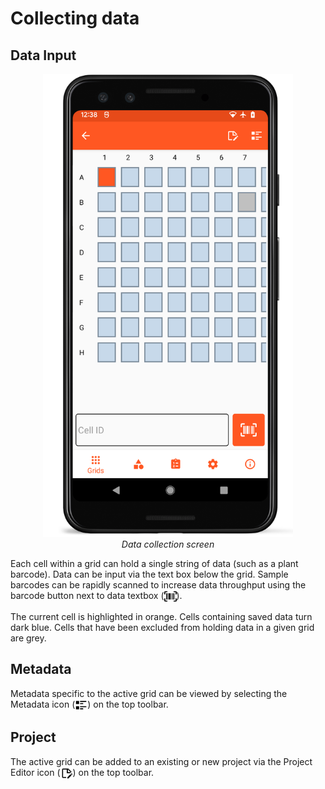 Collecting data
===============

Data Input
----------

<figure align="center" class="image">
  <img src="_static/images/collect_data_framed.png" width="400px"> 
  <figcaption><i>Data collection
screen</i></figcaption> 
</figure>

Each cell within a grid can hold a single string of data (such as a
plant barcode). Data can be input via the text box below the grid.
Sample barcodes can be rapidly scanned to increase data throughput using
the barcode button next to data textbox
(<img ref="barcode" style="vertical-align: middle;" src="_static/icons/barcode.png" width="20px">).

The current cell is highlighted in orange. Cells containing saved data
turn dark blue. Cells that have been excluded from holding data in a
given grid are grey.

Metadata
--------

Metadata specific to the active grid can be viewed by selecting the
Metadata icon (<img ref="metadata" style="vertical-align: middle;" src="_static/icons/metadata.png" width="20px">)
on the top toolbar.

Project
-------

The active grid can be added to an existing or new project via the
Project Editor icon
(<img ref="project-add" style="vertical-align: middle;" src="_static/icons/project-add.png" width="20px">) on the
top toolbar.
